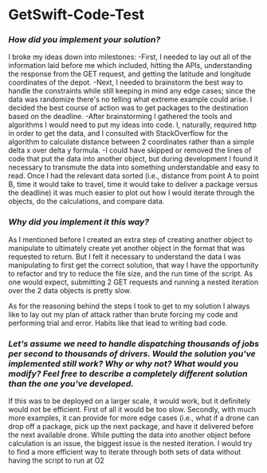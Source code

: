 # GetSwift-Code-Test
### _How did you implement your solution?_
I broke my ideas down into milestones:
-First, I needed to lay out all of the information laid before me which included, hitting the APIs, understanding the response from the GET request, and getting the latitude and longitude coordinates of the depot. 
-Next, I needed to brainstorm the best way to handle the constraints while still keeping in mind any edge cases; since the data was randomize there's no telling what extreme example could arise. I decided the best course of action was to get packages to the destination based on the deadline.
-After brainstorming I gathered the tools and algorithms I would need to put my ideas into code. I, naturally, required http in order to get the data, and I consulted with StackOverflow for the algorithm to calculate distance between 2 coordinates rather than a simple delta x over delta y formula.
-I could have skipped or removed the lines of code that put the data into another object, but during development I found it necessary to transmute the data into something understandable and easy to read. Once I had the relevant data sorted (i.e., distance from point A to point B, time it would take to travel, time it would take to deliver a package versus the deadline) it was much easier to plot out how I would iterate through the objects, do the calculations, and compare data.

### _Why did you implement it this way?_
As I mentioned before I created an extra step of creating another object to manipulate to ultimately create yet another object in the format that was requested to return. But I felt it necessary to understand the data I was manipulating to first get the correct solution, that way I have the opportunity to refactor and try to reduce the file size, and the run time of the script. As one would expect, submitting 2 GET requests and running a nested iteration over the 2 data objects is pretty slow.

As for the reasoning behind the steps I took to get to my solution I always like to lay out my plan of attack rather than brute forcing my code and performing trial and error. Habits like that lead to writing bad code.

### _Let's assume we need to handle dispatching thousands of jobs per second to thousands of drivers. Would the solution you've implemented still work? Why or why not? What would you modify? Feel free to describe a completely different solution than the one you've developed._
If this was to be deployed on a larger scale, it would work, but it definitely would not be efficient. First of all it would be too slow. Secondly, with much more examples, it can provide for more edge cases (i.e., what if a drone can drop off a package, pick up the next package, and have it delivered before the next available drone. While putting the data into another object before calculation is an issue, the biggest issue is the nested iteration. I would try to find a more efficient way to iterate through both sets of data without having the script to run at O2
